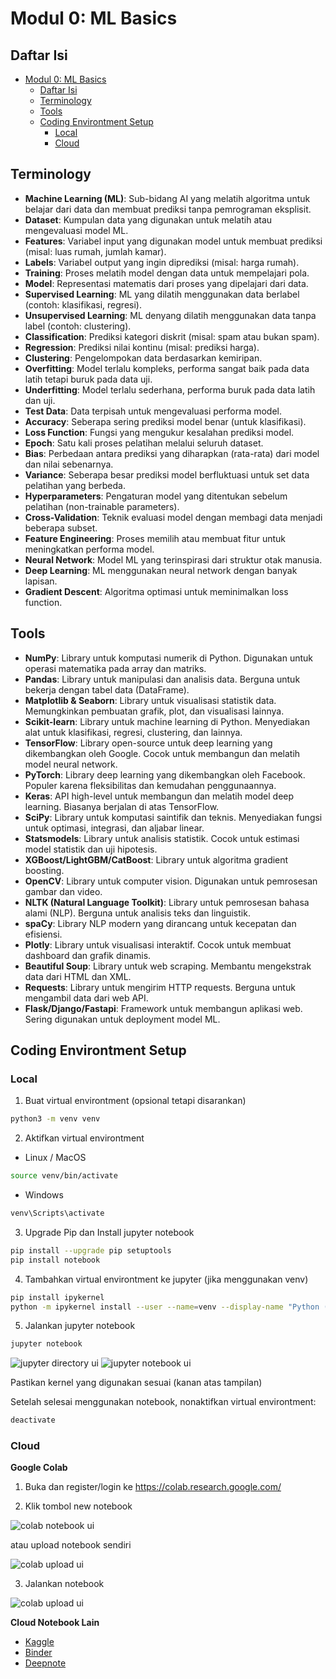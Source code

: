 # Modul 0: ML Basics

## Daftar Isi
- [Modul 0: ML Basics](#modul-0-ml-basics)
  - [Daftar Isi](#daftar-isi)
  - [Terminology](#terminology)
  - [Tools](#tools)
  - [Coding Environtment Setup](#coding-environtment-setup)
    - [Local](#local)
    - [Cloud](#cloud)

## Terminology

- **Machine Learning (ML)**: Sub-bidang AI yang melatih algoritma untuk belajar dari data dan membuat prediksi tanpa pemrograman eksplisit.  
- **Dataset**: Kumpulan data yang digunakan untuk melatih atau mengevaluasi model ML.  
- **Features**: Variabel input yang digunakan model untuk membuat prediksi (misal: luas rumah, jumlah kamar).  
- **Labels**: Variabel output yang ingin diprediksi (misal: harga rumah).  
- **Training**: Proses melatih model dengan data untuk mempelajari pola.  
- **Model**: Representasi matematis dari proses yang dipelajari dari data.  
- **Supervised Learning**: ML yang dilatih menggunakan data berlabel (contoh: klasifikasi, regresi).  
- **Unsupervised Learning**: ML denyang dilatih menggunakan data tanpa label (contoh: clustering).  
- **Classification**: Prediksi kategori diskrit (misal: spam atau bukan spam).  
- **Regression**: Prediksi nilai kontinu (misal: prediksi harga).  
- **Clustering**: Pengelompokan data berdasarkan kemiripan.  
- **Overfitting**: Model terlalu kompleks, performa sangat baik pada data latih tetapi buruk pada data uji.  
- **Underfitting**: Model terlalu sederhana, performa buruk pada data latih dan uji.  
- **Test Data**: Data terpisah untuk mengevaluasi performa model.  
- **Accuracy**: Seberapa sering prediksi model benar (untuk klasifikasi).  
- **Loss Function**: Fungsi yang mengukur kesalahan prediksi model.  
- **Epoch**: Satu kali proses pelatihan melalui seluruh dataset.  
- **Bias**: Perbedaan antara prediksi yang diharapkan (rata-rata) dari model dan nilai sebenarnya. 
- **Variance**: Seberapa besar prediksi model berfluktuasi untuk set data pelatihan yang berbeda. 
- **Hyperparameters**: Pengaturan model yang ditentukan sebelum pelatihan (non-trainable parameters).  
- **Cross-Validation**: Teknik evaluasi model dengan membagi data menjadi beberapa subset.  
- **Feature Engineering**: Proses memilih atau membuat fitur untuk meningkatkan performa model.  
- **Neural Network**: Model ML yang terinspirasi dari struktur otak manusia.  
- **Deep Learning**: ML menggunakan neural network dengan banyak lapisan.  
- **Gradient Descent**: Algoritma optimasi untuk meminimalkan loss function.

## Tools

- **NumPy**: Library untuk komputasi numerik di Python. Digunakan untuk operasi matematika pada array dan matriks.  
- **Pandas**: Library untuk manipulasi dan analisis data. Berguna untuk bekerja dengan tabel data (DataFrame).  
- **Matplotlib & Seaborn**: Library untuk visualisasi statistik data. Memungkinkan pembuatan grafik, plot, dan visualisasi lainnya.  
- **Scikit-learn**: Library untuk machine learning di Python. Menyediakan alat untuk klasifikasi, regresi, clustering, dan lainnya.  
- **TensorFlow**: Library open-source untuk deep learning yang dikembangkan oleh Google. Cocok untuk membangun dan melatih model neural network.  
- **PyTorch**: Library deep learning yang dikembangkan oleh Facebook. Populer karena fleksibilitas dan kemudahan penggunaannya.  
- **Keras**: API high-level untuk membangun dan melatih model deep learning. Biasanya berjalan di atas TensorFlow.  
- **SciPy**: Library untuk komputasi saintifik dan teknis. Menyediakan fungsi untuk optimasi, integrasi, dan aljabar linear.  
- **Statsmodels**: Library untuk analisis statistik. Cocok untuk estimasi model statistik dan uji hipotesis.  
- **XGBoost/LightGBM/CatBoost**: Library untuk algoritma gradient boosting.
- **OpenCV**: Library untuk computer vision. Digunakan untuk pemrosesan gambar dan video.  
- **NLTK (Natural Language Toolkit)**: Library untuk pemrosesan bahasa alami (NLP). Berguna untuk analisis teks dan linguistik.  
- **spaCy**: Library NLP modern yang dirancang untuk kecepatan dan efisiensi. 
- **Plotly**: Library untuk visualisasi interaktif. Cocok untuk membuat dashboard dan grafik dinamis.  
- **Beautiful Soup**: Library untuk web scraping. Membantu mengekstrak data dari HTML dan XML.  
- **Requests**: Library untuk mengirim HTTP requests. Berguna untuk mengambil data dari web API.  
- **Flask/Django/Fastapi**: Framework untuk membangun aplikasi web. Sering digunakan untuk deployment model ML.  

## Coding Environtment Setup
### Local
1. Buat virtual environtment (opsional tetapi disarankan)

```bash
python3 -m venv venv
```

2. Aktifkan virtual environtment

- Linux / MacOS

```bash
source venv/bin/activate
```

- Windows

```bash
venv\Scripts\activate
```

3. Upgrade Pip dan Install jupyter notebook

```bash
pip install --upgrade pip setuptools
pip install notebook
```

4. Tambahkan virtual environtment ke jupyter (jika menggunakan venv)

```bash
pip install ipykernel
python -m ipykernel install --user --name=venv --display-name "Python (venv)"
```

5. Jalankan jupyter notebook

```bash
jupyter notebook
```

<img src="./assets/jupyter_1.png" alt="jupyter directory ui">

<img src="./assets/jupyter_2.png" alt="jupyter notebook ui">

Pastikan kernel yang digunakan sesuai (kanan atas tampilan)

Setelah selesai menggunakan notebook, nonaktifkan virtual environtment:

```bash
deactivate
```

### Cloud
**Google Colab**

1. Buka dan register/login ke https://colab.research.google.com/

2. Klik tombol new notebook

<img src="./assets/new_notebook.png" alt="colab notebook ui">

atau upload notebook sendiri

<img src="./assets/new_notebook.png" alt="colab upload ui">

3. Jalankan notebook

<img src="./assets/colab_notebook.png" alt="colab upload ui">

**Cloud Notebook Lain**

- [Kaggle](https://www.kaggle.com/)
- [Binder](https://mybinder.org/)
- [Deepnote](https://deepnote.com/)
